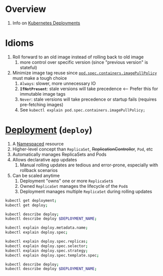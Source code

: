 # Overview
1. Info on [Kubernetes Deployments](https://kubernetes.io/docs/concepts/workloads/controllers/deployment/)


# Idioms
1. Roll forward to an old image instead of rolling back to old image
    1. more control over specific version (since "previous version" is stateful)
1. Minimize image tag reuse since [`pod.spec.containers.imagePullPolicy`](https://kubernetes.io/docs/concepts/containers/images/#image-pull-policy) must make a tough choice
    1. `Always`: slower, more unnecessary IO
    1. **`IfNotPresent`**: stale versions will take precedence  <-- Prefer this for immutable image tags
    1. `Never`: stale versions will take precedence or startup fails (requires pre-fetching images)
    1. See `kubectl explain pod.spec.containers.imagePullPolicy;`


# [Deployment](https://kubernetes.io/docs/concepts/workloads/controllers/deployment/) (`deploy`)
1. A [Namespaced](https://kubernetes.io/docs/concepts/overview/working-with-objects/namespaces/) resource
1. Higher-level concept than `ReplicaSet`, ~~ReplicationController~~, `Pod`, etc
1. Automatically manages ReplicaSets and Pods
1. Allows declarative app updates
    1. Manual rolling updates are tedious and error-prone, especially with rollback scenarios
1. Can be scaled anytime
    1. Deployment "owns" one or more `ReplicaSet`s
    1. Owned `ReplicaSet` manages the lifecycle of the `Pod`s
    1. Deployment manages multiple `ReplicaSet` during rolling updates
```sh
kubectl get deployment;
kubectl get deploy;

kubectl describe deploy;
kubectl describe deploy $DEPLOYMENT_NAME;

kubectl explain deploy.metadata.name;
kubectl explain deploy.spec;

kubectl explain deploy.spec.replicas;
kubectl explain deploy.spec.selector;
kubectl explain deploy.spec.strategy;
kubectl explain deploy.spec.template.spec;

kubectl describe deploy;
kubectl describe deploy $DEPLOYMENT_NAME;
```

